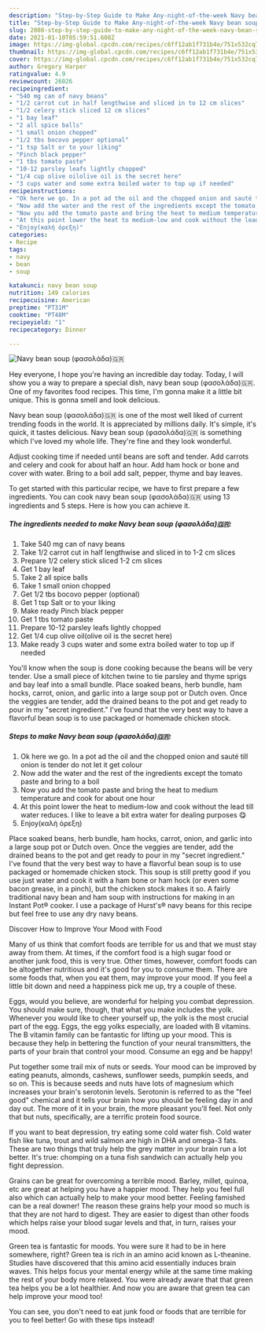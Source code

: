 ```yaml
---
description: "Step-by-Step Guide to Make Any-night-of-the-week Navy bean soup (φασολάδα)🇬🇷"
title: "Step-by-Step Guide to Make Any-night-of-the-week Navy bean soup (φασολάδα)🇬🇷"
slug: 2008-step-by-step-guide-to-make-any-night-of-the-week-navy-bean-soup
date: 2021-01-10T05:59:51.608Z
image: https://img-global.cpcdn.com/recipes/c6ff12ab1f731b4e/751x532cq70/navy-bean-soup-φασολάδα🇬🇷-recipe-main-photo.jpg
thumbnail: https://img-global.cpcdn.com/recipes/c6ff12ab1f731b4e/751x532cq70/navy-bean-soup-φασολάδα🇬🇷-recipe-main-photo.jpg
cover: https://img-global.cpcdn.com/recipes/c6ff12ab1f731b4e/751x532cq70/navy-bean-soup-φασολάδα🇬🇷-recipe-main-photo.jpg
author: Gregory Harper
ratingvalue: 4.9
reviewcount: 26026
recipeingredient:
- "540 mg can of navy beans"
- "1/2 carrot cut in half lengthwise and sliced in to 12 cm slices"
- "1/2 celery stick sliced 12 cm slices"
- "1 bay leaf"
- "2 all spice balls"
- "1 small onion chopped"
- "1/2 tbs bocovo pepper optional"
- "1 tsp Salt or to your liking"
- "Pinch black pepper"
- "1 tbs tomato paste"
- "10-12 parsley leafs lightly chopped"
- "1/4 cup olive oilolive oil is the secret here"
- "3 cups water and some extra boiled water to top up if needed"
recipeinstructions:
- "Ok here we go. In a pot ad the oil and the chopped onion and sauté till onion is tender do not let it get colour"
- "Now add the water and the rest of the ingredients except the tomato paste and bring to a boil"
- "Now you add the tomato paste and bring the heat to medium temperature and cook for about one hour"
- "At this point lower the heat to medium-low and cook without the lead till water reduces. I like to leave a bit extra water for dealing purposes 😋"
- "Enjoy(καλή όρεξη)"
categories:
- Recipe
tags:
- navy
- bean
- soup

katakunci: navy bean soup 
nutrition: 149 calories
recipecuisine: American
preptime: "PT31M"
cooktime: "PT48M"
recipeyield: "1"
recipecategory: Dinner

---
```



![Navy bean soup (φασολάδα)🇬🇷](https://img-global.cpcdn.com/recipes/c6ff12ab1f731b4e/751x532cq70/navy-bean-soup-φασολάδα🇬🇷-recipe-main-photo.jpg)

Hey everyone, I hope you're having an incredible day today. Today, I will show you a way to prepare a special dish, navy bean soup (φασολάδα)🇬🇷. One of my favorites food recipes. This time, I'm gonna make it a little bit unique. This is gonna smell and look delicious.

Navy bean soup (φασολάδα)🇬🇷 is one of the most well liked of current trending foods in the world. It is appreciated by millions daily. It's simple, it's quick, it tastes delicious. Navy bean soup (φασολάδα)🇬🇷 is something which I've loved my whole life. They're fine and they look wonderful.

Adjust cooking time if needed until beans are soft and tender. Add carrots and celery and cook for about half an hour. Add ham hock or bone and cover with water. Bring to a boil add salt, pepper, thyme and bay leaves.


To get started with this particular recipe, we have to first prepare a few ingredients. You can cook navy bean soup (φασολάδα)🇬🇷 using 13 ingredients and 5 steps. Here is how you can achieve it.

<!--inarticleads1-->

##### The ingredients needed to make Navy bean soup (φασολάδα)🇬🇷:

1. Take 540 mg can of navy beans
1. Take 1/2 carrot cut in half lengthwise and sliced in to 1-2 cm slices
1. Prepare 1/2 celery stick sliced 1-2 cm slices
1. Get 1 bay leaf
1. Take 2 all spice balls
1. Take 1 small onion chopped
1. Get 1/2 tbs bocovo pepper (optional)
1. Get 1 tsp Salt or to your liking
1. Make ready Pinch black pepper
1. Get 1 tbs tomato paste
1. Prepare 10-12 parsley leafs lightly chopped
1. Get 1/4 cup olive oil(olive oil is the secret here)
1. Make ready 3 cups water and some extra boiled water to top up if needed


You&#39;ll know when the soup is done cooking because the beans will be very tender. Use a small piece of kitchen twine to tie parsley and thyme sprigs and bay leaf into a small bundle. Place soaked beans, herb bundle, ham hocks, carrot, onion, and garlic into a large soup pot or Dutch oven. Once the veggies are tender, add the drained beans to the pot and get ready to pour in my &#34;secret ingredient.&#34; I&#39;ve found that the very best way to have a flavorful bean soup is to use packaged or homemade chicken stock. 

<!--inarticleads2-->

##### Steps to make Navy bean soup (φασολάδα)🇬🇷:

1. Ok here we go. In a pot ad the oil and the chopped onion and sauté till onion is tender do not let it get colour
1. Now add the water and the rest of the ingredients except the tomato paste and bring to a boil
1. Now you add the tomato paste and bring the heat to medium temperature and cook for about one hour
1. At this point lower the heat to medium-low and cook without the lead till water reduces. I like to leave a bit extra water for dealing purposes 😋
1. Enjoy(καλή όρεξη)


Place soaked beans, herb bundle, ham hocks, carrot, onion, and garlic into a large soup pot or Dutch oven. Once the veggies are tender, add the drained beans to the pot and get ready to pour in my &#34;secret ingredient.&#34; I&#39;ve found that the very best way to have a flavorful bean soup is to use packaged or homemade chicken stock. This soup is still pretty good if you use just water and cook it with a ham bone or ham hock (or even some bacon grease, in a pinch), but the chicken stock makes it so. A fairly traditional navy bean and ham soup with instructions for making in an Instant Pot® cooker. I use a package of Hurst&#39;s® navy beans for this recipe but feel free to use any dry navy beans. 

Discover How to Improve Your Mood with Food


Many of us think that comfort foods are terrible for us and that we must stay away from them. At times, if the comfort food is a high sugar food or another junk food, this is very true. Other times, however, comfort foods can be altogether nutritious and it's good for you to consume them. There are some foods that, when you eat them, may improve your mood. If you feel a little bit down and need a happiness pick me up, try a couple of these.

Eggs, would you believe, are wonderful for helping you combat depression. You should make sure, though, that what you make includes the yolk. Whenever you would like to cheer yourself up, the yolk is the most crucial part of the egg. Eggs, the egg yolks especially, are loaded with B vitamins. The B vitamin family can be fantastic for lifting up your mood. This is because they help in bettering the function of your neural transmitters, the parts of your brain that control your mood. Consume an egg and be happy!

Put together some trail mix of nuts or seeds. Your mood can be improved by eating peanuts, almonds, cashews, sunflower seeds, pumpkin seeds, and so on. This is because seeds and nuts have lots of magnesium which increases your brain's serotonin levels. Serotonin is referred to as the "feel good" chemical and it tells your brain how you should be feeling day in and day out. The more of it in your brain, the more pleasant you'll feel. Not only that but nuts, specifically, are a terrific protein food source.

If you want to beat depression, try eating some cold water fish. Cold water fish like tuna, trout and wild salmon are high in DHA and omega-3 fats. These are two things that truly help the grey matter in your brain run a lot better. It's true: chomping on a tuna fish sandwich can actually help you fight depression. 

Grains can be great for overcoming a terrible mood. Barley, millet, quinoa, etc are great at helping you have a happier mood. They help you feel full also which can actually help to make your mood better. Feeling famished can be a real downer! The reason these grains help your mood so much is that they are not hard to digest. They are easier to digest than other foods which helps raise your blood sugar levels and that, in turn, raises your mood.

Green tea is fantastic for moods. You were sure it had to be in here somewhere, right? Green tea is rich in an amino acid known as L-theanine. Studies have discovered that this amino acid essentially induces brain waves. This helps focus your mental energy while at the same time making the rest of your body more relaxed. You were already aware that that green tea helps you be a lot healthier. And now you are aware that green tea can help improve your mood too!

You can see, you don't need to eat junk food or foods that are terrible for you to feel better! Go  with  these tips  instead!

